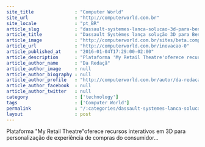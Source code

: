 ```yaml
---
site_title               : "Computer World"
site_url                 : "http://computerworld.com.br"
site_locale              : "pt_BR"
article_slug             : "dassault-systemes-lanca-solucao-3d-para-bens-de-consumo-e-varejo"
article_title            : "Dassault Systèmes lança solução 3D para Bens de Consumo e Varejo"
article_image            : "http://computerworld.com.br/sites/beta.computerworld.com.br/files/news_articles/dassault_retail.jpg"
article_url              : "http://computerworld.com.br/inovacao-0"
article_published_at     : "2016-01-04T17:29:00-02:00"
article_description      : "Plataforma 'My Retail Theatre'oferece recursos interativos em 3D para personalização de experiência de compras do consumidor..."
article_author_name      : "Da Redaçã"
article_author_image     : null
article_author_biography : null
article_author_profile   : "http://computerworld.com.br/autor/da-redacao"
article_author_facebook  : null
article_author_twitter   : null
category                 : ['technology']
tags                     : ['Computer World']
permalink                : "/:categories/dassault-systemes-lanca-solucao-3d-para-bens-de-consumo-e-varejo/"
layout                   : post
---
```


Plataforma "My Retail Theatre"oferece recursos interativos em 3D para personalização de experiência de compras do consumidor...

